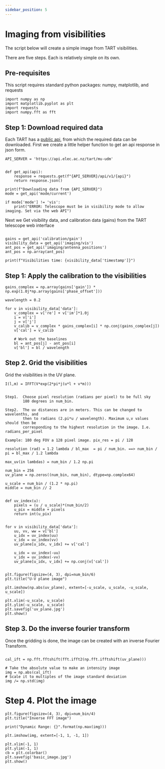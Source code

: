 ```yaml
---
sidebar_position: 5
---
```

# Imaging from visibilities

The script below will create a simple image from TART visibilities. 

There are five steps. Each is relatively simple on its own. 


## Pre-requisites

This script requires standard python packages: numpy, matplotlib, and requests
```
import numpy as np
import matplotlib.pyplot as plt
import requests
import numpy.fft as fft
```

## Step 1: Download required data

Each TART has a [public api](/docs/basics/tart-api), from which the required data can be downloaded.
First we create a little helper function to get an api response in json form.


```
API_SERVER = 'https://api.elec.ac.nz/tart/mu-udm'


def get_api(api):
    response = requests.get(f"{API_SERVER}/api/v1/{api}")
    return response.json()

print(f"Downloading data from {API_SERVER}")
mode = get_api('mode/current')

if mode['mode'] != 'vis':
    print("ERROR: Telescope must be in visibility mode to allow imaging. Set via the web API")

```

Next we Get visibility data, and calibration data (gains) from the TART telescope web interface
```

gains = get_api('calibration/gain')
visibility_data = get_api('imaging/vis')
ant_pos = get_api('imaging/antenna_positions')
ant_pos = np.array(ant_pos)

print(f"Visibilities time: {visibility_data['timestamp']}")
```

## Step 1: Apply the calibration to the visibilities

```
gains_complex = np.array(gains['gain']) * np.exp(1.0j*np.array(gains['phase_offset']))

wavelength = 0.2

for v in visibility_data['data']:
    v_complex = v['re'] + v['im']*1.0j
    i = v['i']
    j = v['j']
    v_calib = v_complex * gains_complex[i] * np.conj(gains_complex[j])
    v['cal'] = v_calib

    # Work out the baselines
    bl = ant_pos[j] - ant_pos[i]
    v['bl'] = bl / wavelength
```

## Step 2. Grid the visibilities

Grid the visibilities in the UV plane.

    I(l,m) = IFFT(V*exp(2*pi*j(u*l + v*m)))


    Step1.  Choose pixel resolution (radians per pixel) to be full sky
            180 degrees in num_bin.

    Step2.  The uv distances are in meters. This can be changed to wavelenths, and
            then to radians (2.pi*u / wavelength). Maximum u,v values should then be
            corresponding to the highest resolution in the image. I.e. radians_per_pixel

    Example: 180 deg FOV a 128 pixel image. pix_res = pi / 128

    resolution (rad) = 1.2 lambda / bl_max  = pi / num_bin. ==> num_bin / pi = bl_max / 1.2 lambda

    max_uv(in lambdas) = num_bin / 1.2 np.pi

```
num_bin = 256
uv_plane = np.zeros((num_bin, num_bin), dtype=np.complex64)

u_scale = num_bin / (1.2 * np.pi)
middle = num_bin // 2


def uv_index(u):
    pixels = (u / u_scale)*(num_bin/2)
    u_pix = middle + pixels
    return int(u_pix)


for v in visibility_data['data']:
    uu, vv, ww = v['bl']
    u_idx = uv_index(uu)
    v_idx = uv_index(vv)
    uv_plane[u_idx, v_idx] += v['cal']

    u_idx = uv_index(-uu)
    v_idx = uv_index(-vv)
    uv_plane[u_idx, v_idx] += np.conj(v['cal'])


plt.figure(figsize=(4, 3), dpi=num_bin/6)
plt.title("U-V plane image")

plt.imshow(np.abs(uv_plane), extent=[-u_scale, u_scale, -u_scale, u_scale])

plt.xlim(-u_scale, u_scale)
plt.ylim(-u_scale, u_scale)
plt.savefig('uv_plane.jpg')
plt.show()
```

## Step 3. Do the inverse fourier transform

Once the gridding is done, the image can be created with an inverse Fourier Transform.

```

cal_ift = np.fft.fftshift(fft.ifft2(np.fft.ifftshift(uv_plane)))

# Take the absolute value to make an intensity image
img = np.abs(cal_ift)
# Scale it to multiples of the image standard deviation
img /= np.std(img)
```

# Step 4. Plot the image

```
plt.figure(figsize=(4, 3), dpi=num_bin/4)
plt.title("Inverse FFT image")

print("Dynamic Range: {}".format(np.max(img)))

plt.imshow(img, extent=[-1, 1, -1, 1])

plt.xlim(-1, 1)
plt.ylim(-1, 1)
cb = plt.colorbar()
plt.savefig('basic_image.jpg')
plt.show()
```
